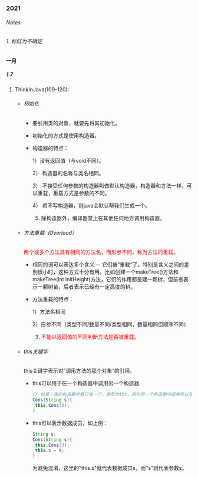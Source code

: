 ### 2021

###### Notes:

###### 1. 标红为不确定

#### 一月

##### 1.7

1. ThinkInJava(109-120): 

   - ###### 初始化

     - 要引用类的对象，就要先将其初始化。

     - 初始化的方式是使用构造器。

     - 构造器的特点：

       1）没有返回值（与void不同）。

       2） 构造器的名称与类名相同。

       3） 不接受任何参数的构造器叫做默认构造器，构造器和方法一样，可以重载，重载方式是参数的不同。

       4） 若不写构造器，则java会默认帮我们生成一个。

       5)    除构造器外，编译器禁止在其他任何地方调用构造器。

   - ###### 方法重载（Overload）

     <font color=red>两个或多个方法具有相同的方法名，而形参不同，称为方法的重载。</font>

     - 相同的词可以表达多个含义 -- 它们被”重载“了。特别是含义之间的差别很小时，这种方式十分有用。比如创建一个makeTree()方法和makeTree(int initHeight)方法，它们的作用都是建一颗树，但前者表示一颗树苗，后者表示已经有一定高度的树。

     - 方法重载的特点：

       1）方法名相同

       2）形参不同（类型不同/数量不同/类型相同，数量相同但顺序不同）

       3)  <font color=red>不能以返回值的不同判断方法是否被重载。</font>

   - ###### this关键字

     this关键字表示对”调用方法的那个对象“的引用。

     - this可以用于在一个构造器中调用另一个构造器

       ```java
       // 如某一类的构造器参数只有一个，类型为int，则在另一个构造器中调用可以写成这样：
       Cons(String s){
       	this.Cons(3);
       }
       
       ```

     - this可以表示数据成员，如上例：

       ```java
       String s;
       Cons(String s){
       	this.Cons(3);
       	this.s = s;
       }
       ```

       为避免混淆，这里的"this.s"就代表数据成员s，而"s"则代表参数s。

   

